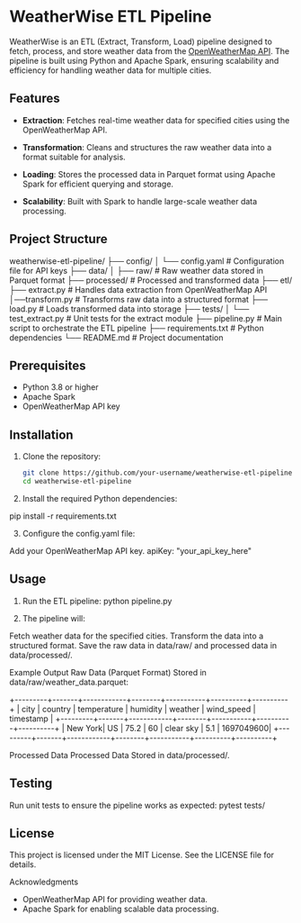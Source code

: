 # WeatherWise ETL Pipeline

WeatherWise is an ETL (Extract, Transform, Load) pipeline designed to fetch, process, and store weather data from the [OpenWeatherMap API](https://openweathermap.org/api). The pipeline is built using Python and Apache Spark, ensuring scalability and efficiency for handling weather data for multiple cities.

## Features

- **Extraction**: 
Fetches real-time weather data for specified cities using the OpenWeatherMap API.

- **Transformation**: 
Cleans and structures the raw weather data into a format suitable for analysis.

- **Loading**: 
Stores the processed data in Parquet format using Apache Spark for efficient querying and storage.

- **Scalability**: 
Built with Spark to handle large-scale weather data processing.

## Project Structure

weatherwise-etl-pipeline/ 
├── config/ │ └── config.yaml # Configuration file for API keys 
├── data/ │ ├── raw/ # Raw weather data stored in Parquet format 
├── processed/ # Processed and transformed data ├── etl/ 
├── extract.py # Handles data extraction from OpenWeatherMap API 
│──transform.py # Transforms raw data into a structured format 
├── load.py # Loads transformed data into storage 
├── tests/ │ └── test_extract.py # Unit tests for the extract module 
├── pipeline.py # Main script to orchestrate the ETL pipeline 
├── requirements.txt # Python dependencies 
└── README.md # Project documentation


## Prerequisites

- Python 3.8 or higher
- Apache Spark
- OpenWeatherMap API key

## Installation

1. Clone the repository:
   ```bash
   git clone https://github.com/your-username/weatherwise-etl-pipeline.git
   cd weatherwise-etl-pipeline

2. Install the required Python dependencies:

pip install -r requirements.txt

3. Configure the config.yaml file:

Add your OpenWeatherMap API key.
  apiKey: "your_api_key_here"

## Usage
1. Run the ETL pipeline:
python pipeline.py

2. The pipeline will:

Fetch weather data for the specified cities.
Transform the data into a structured format.
Save the raw data in data/raw/ and processed data in data/processed/.

Example Output
Raw Data (Parquet Format)
Stored in data/raw/weather_data.parquet:

+---------+-------+------------+--------+-----------+----------+----------+
| city    | country | temperature | humidity | weather   | wind_speed | timestamp |
+---------+-------+------------+--------+-----------+----------+----------+
| New York| US    | 75.2       | 60     | clear sky | 5.1      | 1697049600|
+---------+-------+------------+--------+-----------+----------+----------+

Processed Data
Processed Data
Stored in data/processed/.

## Testing
Run unit tests to ensure the pipeline works as expected:
pytest tests/

## License
This project is licensed under the MIT License. See the LICENSE file for details.

Acknowledgments
- OpenWeatherMap API for providing weather data.
- Apache Spark for enabling scalable data processing.